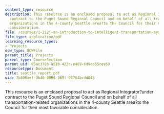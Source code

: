 ```yaml
---
content_type: resource
description: This resource is an enclosed proposal to act as Regional Integrator?under
  contract to the Puget Sound Regional Council and on behalf of all transportation-related
  organizations in the 4-county Seattle area?to the Council for their most favorable
  consideration.
file: /courses/1-212j-an-introduction-to-intelligent-transportation-systems-spring-2005/7b806aef3b400066369f91784bcdd045_seattle_report.pdf
file_type: application/pdf
learning_resource_types:
- Projects
ocw_type: OCWFile
parent_title: Projects
parent_type: CourseSection
parent_uid: 05ac370b-a51b-423c-e469-6d9ea55cee69
resourcetype: Document
title: seattle_report.pdf
uid: 7b806aef-3b40-0066-369f-91784bcdd045
---
```

This resource is an enclosed proposal to act as Regional Integrator?under contract to the Puget Sound Regional Council and on behalf of all transportation-related organizations in the 4-county Seattle area?to the Council for their most favorable consideration.